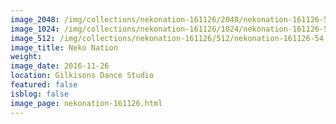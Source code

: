 ```yaml
---
image_2048: /img/collections/nekonation-161126/2048/nekonation-161126-54.jpg
image_1024: /img/collections/nekonation-161126/1024/nekonation-161126-54.jpg
image_512: /img/collections/nekonation-161126/512/nekonation-161126-54.jpg
image_title: Neko Nation
weight: 
image_date: 2016-11-26
location: Gilkisons Dance Studio
featured: false
isblog: false
image_page: nekonation-161126.html
---
```

